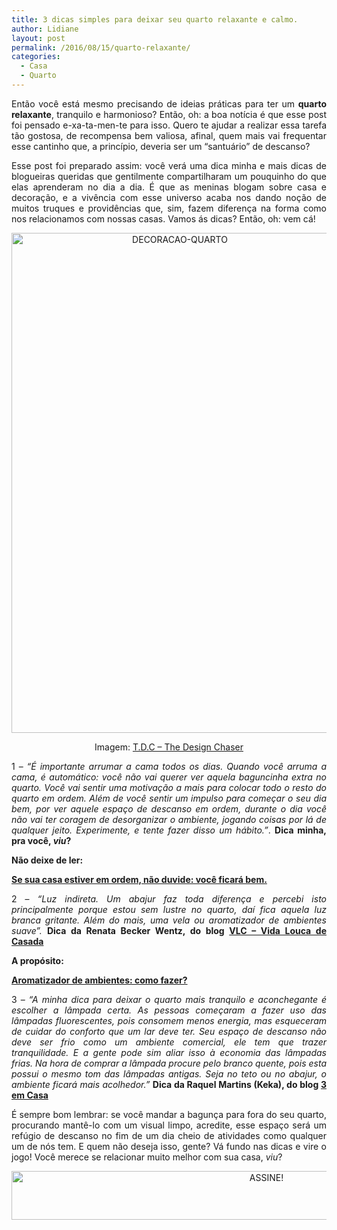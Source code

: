 ```yaml
---
title: 3 dicas simples para deixar seu quarto relaxante e calmo.
author: Lidiane
layout: post
permalink: /2016/08/15/quarto-relaxante/
categories:
  - Casa
  - Quarto
---
```

<p style="text-align: justify;" align="justify">
  Então você está mesmo precisando de ideias práticas para ter um <strong>quarto relaxante</strong>, tranquilo e harmonioso? Então, oh: a boa notícia é que esse post foi pensado e-xa-ta-men-te para isso. Quero te ajudar a realizar essa tarefa tão gostosa, de recompensa bem valiosa, afinal, quem mais vai frequentar esse cantinho que, a princípio, deveria ser um “santuário” de descanso?
</p>

<p style="text-align: justify;" align="justify">
  Esse post foi preparado assim: você verá uma dica minha e mais dicas de blogueiras queridas que gentilmente compartilharam um pouquinho do que elas aprenderam no dia a dia. É que as meninas blogam sobre casa e decoração, e a vivência com esse universo acaba nos dando noção de muitos truques e providências que, sim, fazem diferença na forma como nos relacionamos com nossas casas. Vamos ás dicas? Então, oh: vem cá!
</p>

<p align="center">
  <img class="alignnone size-full wp-image-12783" src="https://www.trololodemulher.com.br/2016/08/DECORACAO-QUARTO.jpg" alt="DECORACAO-QUARTO" width="523" height="800" />
</p>

<p align="center">
  Imagem: <a href="http://www.thedesignchaser.com/" target="_blank" rel="noopener noreferrer">T.D.C – The Design Chaser</a>
</p>

<p align="justify">
  1 – <em>“É importante arrumar a cama todos os dias. Quando você arruma a cama, é automático: você não vai querer ver aquela baguncinha extra no quarto. Você vai sentir uma motivação a mais para colocar todo o resto do quarto em ordem. Além de você sentir um impulso para começar o seu dia bem, por ver aquele espaço de descanso em ordem, durante o dia você não vai ter coragem de desorganizar o ambiente, jogando coisas por lá de qualquer jeito. Experimente, e tente fazer disso um hábito.”</em>. <strong>Dica minha, pra você, <em>viu</em>?</strong>
</p>

<p align="justify">
  <strong>Não deixe de ler:</strong>
</p>

<p align="justify">
  <a href="http://www.trololodemulher.com.br/2014/08/18/casa-em-ordem-2/" target="_blank" rel="noopener noreferrer"><strong>Se sua casa estiver em ordem, não duvide: você ficará bem.</strong></a>
</p>

<p align="justify">
  2 – <em>“Luz indireta. Um abajur faz toda diferença e percebi isto principalmente porque estou sem lustre no quarto, daí fica aquela luz branca gritante. Além do mais, uma vela ou aromatizador de ambientes suave”.</em> <strong>Dica da Renata Becker Wentz, do blog </strong><a href="http://www.vidaloucadecasada.blogspot.com.br/" target="_blank" rel="noopener noreferrer"><strong>VLC – Vida Louca de Casada</strong></a>
</p>

<p align="justify">
  <strong>A propósito:</strong>
</p>

<p align="justify">
  <a href="http://www.trololodemulher.com.br/2011/05/19/aromatizador-de-ambientes/" target="_blank" rel="noopener noreferrer"><strong>Aromatizador de ambientes: como fazer?</strong></a>
</p>

<p align="justify">
  3 –<em> “A minha dica para deixar o quarto mais tranquilo e aconchegante é escolher a lâmpada certa. As pessoas começaram a fazer uso das lâmpadas fluorescentes, pois consomem menos energia, mas esqueceram de cuidar do conforto que um lar deve ter. Seu espaço de descanso não deve ser frio como um ambiente comercial, ele tem que trazer tranquilidade. E a gente pode sim aliar isso à economia das lâmpadas frias. Na hora de comprar a lâmpada procure pelo branco quente, pois esta possui o mesmo tom das lâmpadas antigas. Seja no teto ou no abajur, o ambiente ficará mais acolhedor.”</em> <strong>Dica da Raquel Martins (Keka), do blog </strong><a href="http://www.tresemcasa.com.br/" target="_blank" rel="noopener noreferrer"><strong>3 em Casa</strong></a>
</p>

<p align="justify">
  É sempre bom lembrar: se você mandar a bagunça para fora do seu quarto, procurando mantê-lo com um visual limpo, acredite, esse espaço será um refúgio de descanso no fim de um dia cheio de atividades como qualquer um de nós tem. E quem não deseja isso, gente? Vá fundo nas dicas e vire o jogo! Você merece se relacionar muito melhor com sua casa, <em>viu</em>?
</p>

<p align="center">
  <a href="http://feedburner.google.com/fb/a/mailverify?uri=blogBichaFemea&loc=en_US" target="_blank" rel="noopener noreferrer"><img class="alignnone size-full wp-image-10439" src="https://www.trololodemulher.com.br/2014/09/ASSINE.png" alt="ASSINE!" width="800" height="78" /></a>
</p>

<p align="justify">
